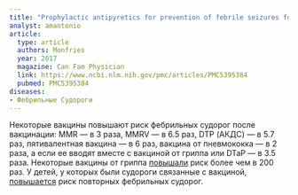 ```yaml
---
title: "Prophylactic antipyretics for prevention of febrile seizures following vaccination"
analyst: amantonio
article:
  type: article
  authors: Monfries
  year: 2017
  magazine: Can Fam Physician
  link: https://www.ncbi.nlm.nih.gov/pmc/articles/PMC5395384
  pubmed: PMC5395384
diseases:
- Фебрильные Судороги
---
```


Некоторые вакцины повышают риск фебрильных судорог после вакцинации: MMR — в 3 раза, MMRV — в 6.5 раз, DTP (АКДС) — в 5.7 раз, пятивалентная вакцина — в 6 раз, вакцина от пневмококка — в 2 раза, а если ее вводят вместе с вакциной от гриппа или DTaP — в 3.5 раза. Некоторые вакцины от гриппа [повышали](https://www.ncbi.nlm.nih.gov/pmc/articles/PMC3191393) риск более чем в 200 раз.
У детей, у которых были судороги связанные с вакциной, [повышается](https://www.ncbi.nlm.nih.gov/pubmed/16939854) риск повторных фебрильных судорог.
